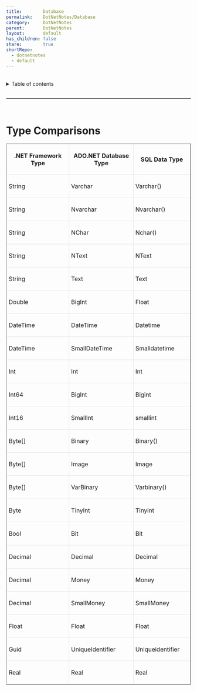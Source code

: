 ```yaml
---
title:        Database
permalink:    DotNetNotes/Database
category:     DotNetNotes
parent:       DotNetNotes
layout:       default
has_children: false
share:        true
shortRepo:
  - dotnetnotes
  - default
---
```



<br/>

<details markdown="block">
<summary>
Table of contents
</summary>
{: .text-delta }
1. TOC
{:toc}
</details>

<br/>

***

<br/>

# Type Comparisons

<table cellspacing="1" cellpadding="7" width="548" border="1">
<tbody>
<tr>
<td width="34%" style="border:1px solid #e1e2e2; padding:5px"><b>
</b><p align="center"><b>.NET Framework Type</b></p>
</td>
<td width="35%" style="border:1px solid #e1e2e2; padding:5px"><b>
</b><p align="center"><b>ADO.NET Database Type</b></p>
</td>
<td width="31%" style="border:1px solid #e1e2e2; padding:5px"><b>
</b><p align="center"><b>SQL Data Type</b></p>
</td>
</tr>
<tr>
<td width="34%" style="border:1px solid #e1e2e2; padding:5px">
<p>String</p>
</td>
<td width="35%" style="border:1px solid #e1e2e2; padding:5px">
<p>Varchar </p>
</td>
<td width="31%" style="border:1px solid #e1e2e2; padding:5px">
<p>Varchar()</p>
</td>
</tr>
<tr>
<td width="34%" style="border:1px solid #e1e2e2; padding:5px">
<p>String</p>
</td>
<td width="35%" style="border:1px solid #e1e2e2; padding:5px">
<p>Nvarchar</p>
</td>
<td width="31%" style="border:1px solid #e1e2e2; padding:5px">
<p>Nvarchar()</p>
</td>
</tr>
<tr>
<td width="34%" style="border:1px solid #e1e2e2; padding:5px">
<p>String</p>
</td>
<td width="35%" style="border:1px solid #e1e2e2; padding:5px">
<p>NChar</p>
</td>
<td width="31%" style="border:1px solid #e1e2e2; padding:5px">
<p>Nchar()</p>
</td>
</tr>
<tr>
<td width="34%" style="border:1px solid #e1e2e2; padding:5px">
<p>String</p>
</td>
<td width="35%" style="border:1px solid #e1e2e2; padding:5px">
<p>NText</p>
</td>
<td width="31%" style="border:1px solid #e1e2e2; padding:5px">
<p>NText</p>
</td>
</tr>
<tr>
<td width="34%" style="border:1px solid #e1e2e2; padding:5px">
<p>String</p>
</td>
<td width="35%" style="border:1px solid #e1e2e2; padding:5px">
<p>Text</p>
</td>
<td width="31%" style="border:1px solid #e1e2e2; padding:5px">
<p>Text</p>
</td>
</tr>
<tr>
<td width="34%" style="border:1px solid #e1e2e2; padding:5px">
<p>Double</p>
</td>
<td width="35%" style="border:1px solid #e1e2e2; padding:5px">
<p>BigInt</p>
</td>
<td width="31%" style="border:1px solid #e1e2e2; padding:5px">
<p>Float</p>
</td>
</tr>
<tr>
<td width="34%" style="border:1px solid #e1e2e2; padding:5px">
<p>DateTime</p>
</td>
<td width="35%" style="border:1px solid #e1e2e2; padding:5px">
<p>DateTime</p>
</td>
<td width="31%" style="border:1px solid #e1e2e2; padding:5px">
<p>Datetime</p>
</td>
</tr>
<tr>
<td width="34%" style="border:1px solid #e1e2e2; padding:5px">
<p>DateTime</p>
</td>
<td width="35%" style="border:1px solid #e1e2e2; padding:5px">
<p>SmallDateTime</p>
</td>
<td width="31%" style="border:1px solid #e1e2e2; padding:5px">
<p>Smalldatetime</p>
</td>
</tr>
<tr>
<td width="34%" style="border:1px solid #e1e2e2; padding:5px">
<p>Int</p>
</td>
<td width="35%" style="border:1px solid #e1e2e2; padding:5px">
<p>Int</p>
</td>
<td width="31%" style="border:1px solid #e1e2e2; padding:5px">
<p>Int</p>
</td>
</tr>
<tr>
<td width="34%" style="border:1px solid #e1e2e2; padding:5px">
<p>Int64</p>
</td>
<td width="35%" style="border:1px solid #e1e2e2; padding:5px">
<p>BigInt</p>
</td>
<td width="31%" style="border:1px solid #e1e2e2; padding:5px">
<p>Bigint</p>
</td>
</tr>
<tr>
<td width="34%" style="border:1px solid #e1e2e2; padding:5px">
<p>Int16</p>
</td>
<td width="35%" style="border:1px solid #e1e2e2; padding:5px">
<p>SmallInt</p>
</td>
<td width="31%" style="border:1px solid #e1e2e2; padding:5px">
<p>smallint</p>
</td>
</tr>
<tr>
<td width="34%" style="border:1px solid #e1e2e2; padding:5px">
<p>Byte[]</p>
</td>
<td width="35%" style="border:1px solid #e1e2e2; padding:5px">
<p>Binary</p>
</td>
<td width="31%" style="border:1px solid #e1e2e2; padding:5px">
<p>Binary()</p>
</td>
</tr>
<tr>
<td width="34%" style="border:1px solid #e1e2e2; padding:5px">
<p>Byte[]</p>
</td>
<td width="35%" style="border:1px solid #e1e2e2; padding:5px">
<p>Image</p>
</td>
<td width="31%" style="border:1px solid #e1e2e2; padding:5px">
<p>Image</p>
</td>
</tr>
<tr>
<td width="34%" style="border:1px solid #e1e2e2; padding:5px">
<p>Byte[]</p>
</td>
<td width="35%" style="border:1px solid #e1e2e2; padding:5px">
<p>VarBinary</p>
</td>
<td width="31%" style="border:1px solid #e1e2e2; padding:5px">
<p>Varbinary()</p>
</td>
</tr>
<tr>
<td width="34%" style="border:1px solid #e1e2e2; padding:5px">
<p>Byte</p>
</td>
<td width="35%" style="border:1px solid #e1e2e2; padding:5px">
<p>TinyInt</p>
</td>
<td width="31%" style="border:1px solid #e1e2e2; padding:5px">
<p>Tinyint</p>
</td>
</tr>
<tr>
<td width="34%" style="border:1px solid #e1e2e2; padding:5px">
<p>Bool</p>
</td>
<td width="35%" style="border:1px solid #e1e2e2; padding:5px">
<p>Bit</p>
</td>
<td width="31%" style="border:1px solid #e1e2e2; padding:5px">
<p>Bit</p>
</td>
</tr>
<tr>
<td width="34%" style="border:1px solid #e1e2e2; padding:5px">
<p>Decimal</p>
</td>
<td width="35%" style="border:1px solid #e1e2e2; padding:5px">
<p>Decimal</p>
</td>
<td width="31%" style="border:1px solid #e1e2e2; padding:5px">
<p>Decimal</p>
</td>
</tr>
<tr>
<td width="34%" style="border:1px solid #e1e2e2; padding:5px">
<p>Decimal</p>
</td>
<td width="35%" style="border:1px solid #e1e2e2; padding:5px">
<p>Money</p>
</td>
<td width="31%" style="border:1px solid #e1e2e2; padding:5px">
<p>Money</p>
</td>
</tr>
<tr>
<td width="34%" style="border:1px solid #e1e2e2; padding:5px">
<p>Decimal</p>
</td>
<td width="35%" style="border:1px solid #e1e2e2; padding:5px">
<p>SmallMoney</p>
</td>
<td width="31%" style="border:1px solid #e1e2e2; padding:5px">
<p>SmallMoney</p>
</td>
</tr>
<tr>
<td width="34%" style="border:1px solid #e1e2e2; padding:5px">
<p>Float</p>
</td>
<td width="35%" style="border:1px solid #e1e2e2; padding:5px">
<p>Float</p>
</td>
<td width="31%" style="border:1px solid #e1e2e2; padding:5px">
<p>Float</p>
</td>
</tr>
<tr>
<td width="34%" style="border:1px solid #e1e2e2; padding:5px">
<p>Guid</p>
</td>
<td width="35%" style="border:1px solid #e1e2e2; padding:5px">
<p>UniqueIdentifier</p>
</td>
<td width="31%" style="border:1px solid #e1e2e2; padding:5px">
<p>Uniqueidentifier</p>
</td>
</tr>
<tr>
<td width="34%" style="border:1px solid #e1e2e2; padding:5px">
<p>Real</p>
</td>
<td width="35%" style="border:1px solid #e1e2e2; padding:5px">
<p>Real</p>
</td>
<td width="31%" style="border:1px solid #e1e2e2; padding:5px">
<p>Real</p>
</td>
</tr>
</tbody>
</table>